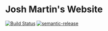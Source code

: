 # Josh Martin's Website
[![Build Status](https://travis-ci.org/cjoshmartin/cjoshmartin.github.io.svg?branch=v4)](https://travis-ci.org/cjoshmartin/cjoshmartin.github.io)
[![semantic-release](https://img.shields.io/badge/%20%20%F0%9F%93%A6%F0%9F%9A%80-semantic--release-e10079.svg)](https://github.com/semantic-release/semantic-release)